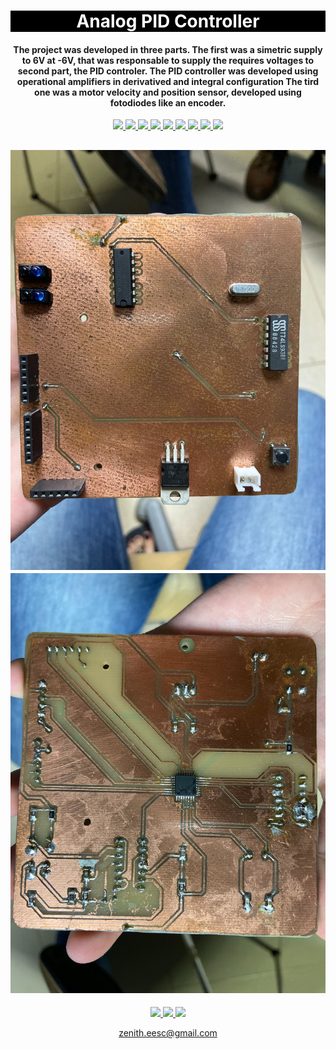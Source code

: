 
<h1 align="center" style="color:white; background-color:black">Analog PID Controller</h1>
<h4 align="center">
The project was developed in three parts. The first was a simetric supply to 6V at -6V, that was responsable to supply the requires voltages to second part, the PID controler. The PID controller was developed using operational amplifiers in derivatived and integral configuration The tird one was a motor velocity and position sensor, developed using fotodiodes like an encoder.</h4>

<p align="center">
	<a href="http://zenith.eesc.usp.br/">
    <img src="https://img.shields.io/badge/Zenith-Embarcados-black?style=for-the-badge"/>
    </a>
    <a href="https://eesc.usp.br/">
    <img src="https://img.shields.io/badge/Linked%20to-EESC--USP-black?style=for-the-badge"/>
    </a>
    <a href="https://github.com/zenitheesc/Analog-PID-Controller/blob/main/LICENSE">
    <img src="https://img.shields.io/github/license/zenitheesc/Analog-PID-Controller?style=for-the-badge"/>
    </a>
    <a href="https://github.com/zenitheesc/Analog-PID-Controller/issues">
    <img src="https://img.shields.io/github/issues/zenitheesc/Analog-PID-Controller?style=for-the-badge"/>
    </a>
    <a href="https://github.com/zenitheesc/Analog-PID-Controller/commits/main">
    <img src="https://img.shields.io/github/commit-activity/m/zenitheesc/Analog-PID-Controller?style=for-the-badge">
    </a>
    <a href="https://github.com/zenitheesc/Analog-PID-Controller/graphs/contributors">
    <img src="https://img.shields.io/github/contributors/zenitheesc/Analog-PID-Controller?style=for-the-badge"/>
    </a>
    <a href="https://github.com/zenitheesc/Analog-PID-Controller/commits/main">
    <img src="https://img.shields.io/github/last-commit/zenitheesc/Analog-PID-Controller?style=for-the-badge"/>
    </a>
    <a href="https://github.com/zenitheesc/Analog-PID-Controller/issues">
    <img src="https://img.shields.io/github/issues-raw/zenitheesc/Analog-PID-Controller?style=for-the-badge" />
    </a>
    <a href="https://github.com/zenitheesc/Analog-PID-Controller/pulls">
    <img src = "https://img.shields.io/github/issues-pr-raw/zenitheesc/Analog-PID-Controller?style=for-the-badge">
    </a>
</p>



![enter image description here](https://raw.githubusercontent.com/zenitheesc/Zenith-Wiki/gh-pages/assets/images/pid4.jpg)
![enter image description here](https://raw.githubusercontent.com/zenitheesc/Zenith-Wiki/gh-pages/assets/images/pid3.jpg)
---

<p align="center">
    <a href="http://zenith.eesc.usp.br">
    <img src="https://img.shields.io/badge/Check%20out-Zenith's Oficial Website-black?style=for-the-badge" />
    </a> 
    <a href="https://www.facebook.com/zenitheesc">
    <img src="https://img.shields.io/badge/Like%20us%20on-facebook-blue?style=for-the-badge"/>
    </a> 
    <a href="https://www.instagram.com/zenith_eesc/">
    <img src="https://img.shields.io/badge/Follow%20us%20on-Instagram-red?style=for-the-badge"/>
    </a>

</p>
<p align = "center">
<a href="zenith.eesc@gmail.com">zenith.eesc@gmail.com</a>
</p>
